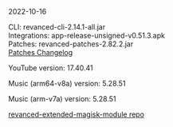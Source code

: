 2022-10-16
  
CLI: revanced-cli-2.14.1-all.jar  
Integrations: app-release-unsigned-v0.51.3.apk  
Patches: revanced-patches-2.82.2.jar  
[Patches Changelog](https://github.com/inotia00/revanced-patches/releases/tag/v2.82.2)  

YouTube version: 17.40.41  

Music (arm64-v8a) version: 5.28.51  

Music (arm-v7a) version: 5.28.51  

[revanced-extended-magisk-module repo](https://github.com/MatadorProBr/revanced-extended-magisk-module)
